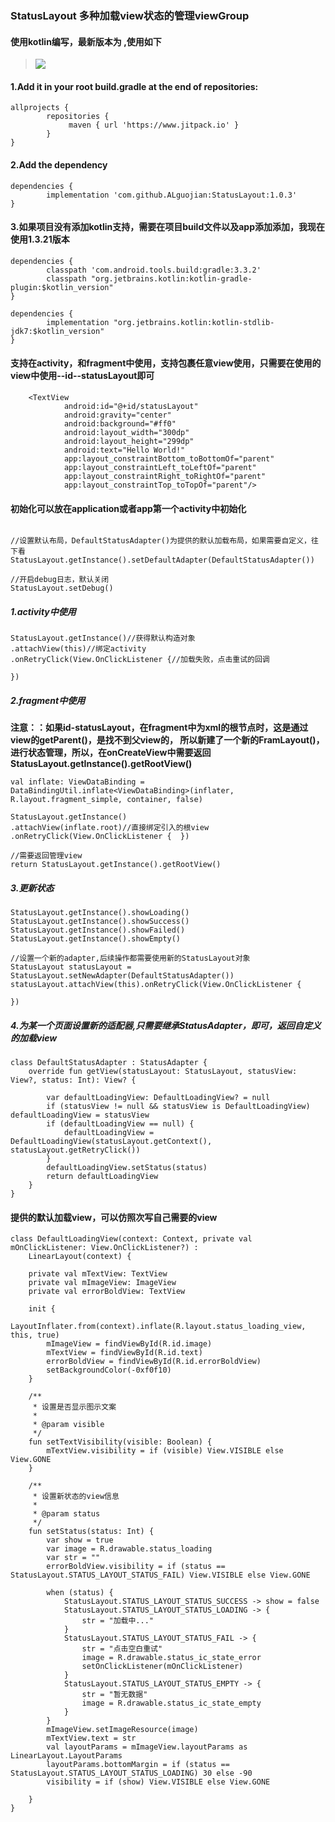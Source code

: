 ### StatusLayout 多种加载view状态的管理viewGroup

#### 使用kotlin编写，最新版本为 ,使用如下
> [![](https://jitpack.io/v/ALguojian/StatusLayout.svg)](https://jitpack.io/#ALguojian/StatusLayout)




#### 1.Add it in your root build.gradle at the end of repositories:
```
allprojects {
        repositories {
             maven { url 'https://www.jitpack.io' }
        }
}
```

#### 2.Add the dependency
```
dependencies {
        implementation 'com.github.ALguojian:StatusLayout:1.0.3'
}
```

#### 3.如果项目没有添加kotlin支持，需要在项目build文件以及app添加添加，我现在使用1.3.21版本
```
dependencies {
        classpath 'com.android.tools.build:gradle:3.3.2'
        classpath "org.jetbrains.kotlin:kotlin-gradle-plugin:$kotlin_version"
}
    
dependencies {
        implementation "org.jetbrains.kotlin:kotlin-stdlib-jdk7:$kotlin_version"
}  
```


#### 支持在activity，和fragment中使用，支持包裹任意view使用，只需要在使用的view中使用--id--statusLayout即可

```
    <TextView
            android:id="@+id/statusLayout"
            android:gravity="center"
            android:background="#ff0"
            android:layout_width="300dp"
            android:layout_height="299dp"
            android:text="Hello World!"
            app:layout_constraintBottom_toBottomOf="parent"
            app:layout_constraintLeft_toLeftOf="parent"
            app:layout_constraintRight_toRightOf="parent"
            app:layout_constraintTop_toTopOf="parent"/>
```


#### 初始化可以放在application或者app第一个activity中初始化
```

//设置默认布局，DefaultStatusAdapter()为提供的默认加载布局，如果需要自定义，往下看
StatusLayout.getInstance().setDefaultAdapter(DefaultStatusAdapter())

//开启debug日志，默认关闭
StatusLayout.setDebug()

```

##### 1.activity中使用
```
StatusLayout.getInstance()//获得默认构造对象
.attachView(this)//绑定activity
.onRetryClick(View.OnClickListener {//加载失败，点击重试的回调
        
})
```

##### 2.fragment中使用
**注意：：如果id-statusLayout，在fragment中为xml的根节点时，这是通过view的getParent()，是找不到父view的，
所以新建了一个新的FramLayout()，进行状态管理，所以，在onCreateView中需要返回StatusLayout.getInstance().getRootView()**

```
val inflate: ViewDataBinding = DataBindingUtil.inflate<ViewDataBinding>(inflater, R.layout.fragment_simple, container, false)

StatusLayout.getInstance()
.attachView(inflate.root)//直接绑定引入的根view
.onRetryClick(View.OnClickListener {  })

//需要返回管理view
return StatusLayout.getInstance().getRootView()
```

##### 3.更新状态
```
StatusLayout.getInstance().showLoading()
StatusLayout.getInstance().showSuccess()
StatusLayout.getInstance().showFailed()
StatusLayout.getInstance().showEmpty()

//设置一个新的adapter,后续操作都需要使用新的StatusLayout对象
StatusLayout statusLayout = StatusLayout.setNewAdapter(DefaultStatusAdapter())
statusLayout.attachView(this).onRetryClick(View.OnClickListener {
           
})

```

##### 4.为某一个页面设置新的适配器,只需要继承StatusAdapter，即可，返回自定义的加载view

```
class DefaultStatusAdapter : StatusAdapter {
    override fun getView(statusLayout: StatusLayout, statusView: View?, status: Int): View? {

        var defaultLoadingView: DefaultLoadingView? = null
        if (statusView != null && statusView is DefaultLoadingView) defaultLoadingView = statusView
        if (defaultLoadingView == null) {
            defaultLoadingView = DefaultLoadingView(statusLayout.getContext(), statusLayout.getRetryClick())
        }
        defaultLoadingView.setStatus(status)
        return defaultLoadingView
    }
}

```

#### 提供的默认加载view，可以仿照次写自己需要的view
```
class DefaultLoadingView(context: Context, private val mOnClickListener: View.OnClickListener?) :
    LinearLayout(context) {

    private val mTextView: TextView
    private val mImageView: ImageView
    private val errorBoldView: TextView

    init {
        LayoutInflater.from(context).inflate(R.layout.status_loading_view, this, true)
        mImageView = findViewById(R.id.image)
        mTextView = findViewById(R.id.text)
        errorBoldView = findViewById(R.id.errorBoldView)
        setBackgroundColor(-0xf0f10)
    }

    /**
     * 设置是否显示图示文案
     *
     * @param visible
     */
    fun setTextVisibility(visible: Boolean) {
        mTextView.visibility = if (visible) View.VISIBLE else View.GONE
    }

    /**
     * 设置新状态的view信息
     *
     * @param status
     */
    fun setStatus(status: Int) {
        var show = true
        var image = R.drawable.status_loading
        var str = ""
        errorBoldView.visibility = if (status == StatusLayout.STATUS_LAYOUT_STATUS_FAIL) View.VISIBLE else View.GONE

        when (status) {
            StatusLayout.STATUS_LAYOUT_STATUS_SUCCESS -> show = false
            StatusLayout.STATUS_LAYOUT_STATUS_LOADING -> {
                str = "加载中..."
            }
            StatusLayout.STATUS_LAYOUT_STATUS_FAIL -> {
                str = "点击空白重试"
                image = R.drawable.status_ic_state_error
                setOnClickListener(mOnClickListener)
            }
            StatusLayout.STATUS_LAYOUT_STATUS_EMPTY -> {
                str = "暂无数据"
                image = R.drawable.status_ic_state_empty
            }
        }
        mImageView.setImageResource(image)
        mTextView.text = str
        val layoutParams = mImageView.layoutParams as LinearLayout.LayoutParams
        layoutParams.bottomMargin = if (status == StatusLayout.STATUS_LAYOUT_STATUS_LOADING) 30 else -90
        visibility = if (show) View.VISIBLE else View.GONE

    }
}
```
